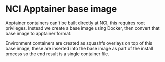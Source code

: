 NCI Apptainer base image
========================

Apptainer containers can't be built directly at NCI, this requires root
privileges. Instead we create a base image using Docker, then convert that base
image to apptainer format.

Environment containers are created as squashfs overlays on top of this base
image, these are inserted into the base image as part of the install process so
the end result is a single container file.
